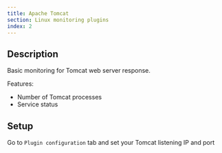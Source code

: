 ```yaml
---
title: Apache Tomcat
section: Linux monitoring plugins
index: 2
---
```


## Description

Basic monitoring for Tomcat web server response.

Features:

*   Number of Tomcat processes
*   Service status

## Setup

Go to `Plugin configuration` tab and set your Tomcat listening IP and port
